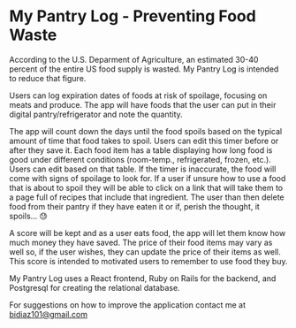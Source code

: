 # My Pantry Log - Preventing Food Waste

According to the U.S. Deparment of Agriculture, an estimated 30-40 percent of the
entire US food supply is wasted. My Pantry Log is intended to reduce that figure.

Users can log expiration dates of foods at risk of spoilage, focusing
on meats and produce. The app will have foods that the user can put in their 
digital pantry/refrigerator and note the quantity. 

The app will count down the days until the food spoils based on the typical amount of time that food takes to spoil. 
Users can edit this timer before or after they save it. Each food item has a table displaying how long food is good under different conditions (room-temp., refrigerated, frozen, etc.). Users can edit based on that table. 
If the timer is inaccurate, the food will come with signs of spoilage to look for. If a user if 
unsure how to use a food that is about to spoil they will be able to click on a link 
that will take them to a page full of recipes that include that ingredient. The user than then delete food 
from their pantry if they have eaten it or if, perish the thought, it spoils... 😓

A score will be kept and as a user eats food, the app will let them know how much money they have saved. 
The price of their food items may vary as well so, if the user wishes, they can update 
the price of their items as well. This score is intended to motivated users to remember to use food they buy.

My Pantry Log uses a React frontend, Ruby on Rails for the backend, and Postgresql 
for creating the relational database.

For suggestions on how to improve the application contact me at bidiaz101@gmail.com
